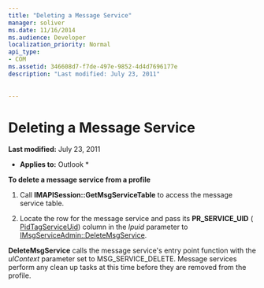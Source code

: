 ```yaml
---
title: "Deleting a Message Service"
manager: soliver
ms.date: 11/16/2014
ms.audience: Developer
localization_priority: Normal
api_type:
- COM
ms.assetid: 346608d7-f7de-497e-9852-4d4d7696177e
description: "Last modified: July 23, 2011"
 
 
---
```


# Deleting a Message Service

 **Last modified:** July 23, 2011 
  
 * **Applies to:** Outlook * 
  
 **To delete a message service from a profile**
  
1. Call **IMAPISession::GetMsgServiceTable** to access the message service table. 
    
2. Locate the row for the message service and pass its **PR_SERVICE_UID** ( [PidTagServiceUid](pidtagserviceuid-canonical-property.md)) column in the  _lpuid_ parameter to [IMsgServiceAdmin::DeleteMsgService](imsgserviceadmin-deletemsgservice.md). 
    
 **DeleteMsgService** calls the message service's entry point function with the  _ulContext_ parameter set to MSG_SERVICE_DELETE. Message services perform any clean up tasks at this time before they are removed from the profile. 
  

